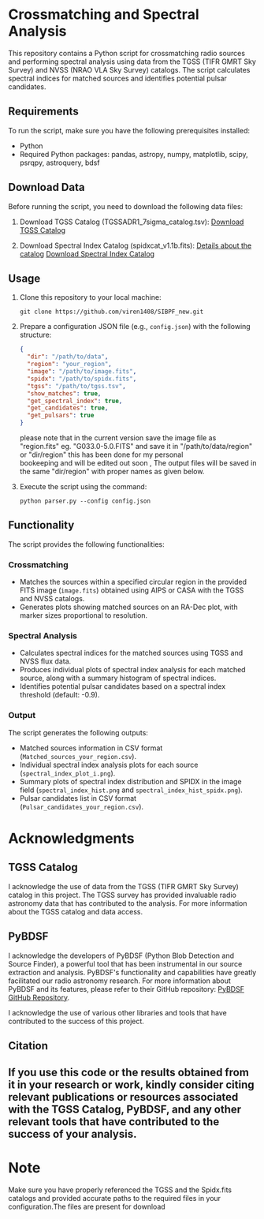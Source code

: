 # Crossmatching and Spectral Analysis

This repository contains a Python script for crossmatching radio sources and performing spectral analysis using data from the TGSS (TIFR GMRT Sky Survey) and NVSS (NRAO VLA Sky Survey) catalogs. The script calculates spectral indices for matched sources and identifies potential pulsar candidates. 

## Requirements

To run the script, make sure you have the following prerequisites installed:

- Python 
- Required Python packages: pandas, astropy, numpy, matplotlib, scipy, psrqpy, astroquery, bdsf
  
## Download Data

Before running the script, you need to download the following data files:

1. Download TGSS Catalog (TGSSADR1_7sigma_catalog.tsv):
   [Download TGSS Catalog](http://tgssadr.strw.leidenuniv.nl/catalogs/TGSSADR1_7sigma_catalog.tsv)

2. Download Spectral Index Catalog (spidxcat_v1.1b.fits):
   [Details about the catalog](https://tgssadr.strw.leidenuniv.nl/doku.php?id=spidx)
   [Download Spectral Index Catalog](http://tgssadr.strw.leidenuniv.nl/spidx/spidxcat_v1.1b.fits)

## Usage

1. Clone this repository to your local machine:

   ```
   git clone https://github.com/viren1408/SIBPF_new.git
   
   ```

2. Prepare a configuration JSON file (e.g., `config.json`) with the following structure:

   ```json
   {
     "dir": "/path/to/data",
     "region": "your_region",
     "image": "/path/to/image.fits",
     "spidx": "/path/to/spidx.fits",
     "tgss": "/path/to/tgss.tsv",
     "show_matches": true,
     "get_spectral_index": true,
     "get_candidates": true,
     "get_pulsars": true
   }
   ```
    please note that in the current version save the image file as "region.fits" eg. "G033.0-5.0.FITS" and save it in "/path/to/data/region" or "dir/region" this has been done for my personal         
    bookeeping  and will be edited out soon , The output files will be saved in the same "dir/region" with proper names as given below. 
  
3. Execute the script using the command:

   ```
   python parser.py --config config.json
   ```

## Functionality

The script provides the following functionalities:

### Crossmatching

- Matches the sources within a specified circular region in the provided FITS image (`image.fits`) obtained using AIPS or CASA with the TGSS and NVSS catalogs.
- Generates plots showing matched sources on an RA-Dec plot, with marker sizes proportional to resolution.

### Spectral Analysis

- Calculates spectral indices for the matched sources using TGSS and NVSS flux data.
- Produces individual plots of spectral index analysis for each matched source, along with a summary histogram of spectral indices.
- Identifies potential pulsar candidates based on a spectral index threshold (default: -0.9).

### Output

The script generates the following outputs:

- Matched sources information in CSV format (`Matched_sources_your_region.csv`).
- Individual spectral index analysis plots for each source (`spectral_index_plot_i.png`).
- Summary plots of spectral index distribution and SPIDX in the image field (`spectral_index_hist.png` and `spectral_index_hist_spidx.png`).
- Pulsar candidates list in CSV format (`Pulsar_candidates_your_region.csv`).


# Acknowledgments

## TGSS Catalog

I acknowledge the use of data from the TGSS (TIFR GMRT Sky Survey) catalog in this project. The TGSS survey has provided invaluable radio astronomy data that has contributed to the analysis. For more information about the TGSS catalog and data access.

## PyBDSF

I acknowledge the developers of PyBDSF (Python Blob Detection and Source Finder), a powerful tool that has been instrumental in our source extraction and analysis. PyBDSF's functionality and capabilities have greatly facilitated our radio astronomy research. For more information about PyBDSF and its features, please refer to their GitHub repository: [PyBDSF GitHub Repository](https://github.com/lofar-astron/PyBDSF).

I acknowledge the use of various other libraries and tools that have contributed to the success of this project.

## Citation

If you use this code or the results obtained from it in your research or work, kindly consider citing relevant publications or resources associated with the TGSS Catalog, PyBDSF, and any other relevant tools that have contributed to the success of your analysis.
---

# Note 
Make sure you have properly referenced the TGSS  and the Spidx.fits catalogs and provided accurate paths to the required files in your configuration.The files are present for download
